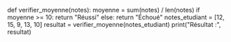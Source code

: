 
  def verifier_moyenne(notes):
    moyenne = sum(notes) / len(notes)
    if moyenne >= 10:
       return "Réussi"
    else:
        return "Échoué"
notes_etudiant = [12, 15, 9, 13, 10]
resultat = verifier_moyenne(notes_etudiant)
print("Résultat :", resultat)
